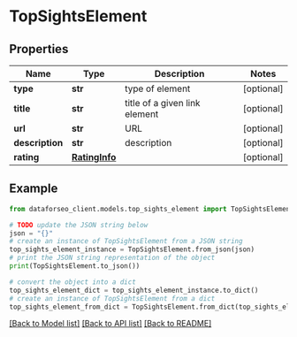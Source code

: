 # TopSightsElement


## Properties

Name | Type | Description | Notes
------------ | ------------- | ------------- | -------------
**type** | **str** | type of element | [optional] 
**title** | **str** | title of a given link element | [optional] 
**url** | **str** | URL | [optional] 
**description** | **str** | description | [optional] 
**rating** | [**RatingInfo**](RatingInfo.md) |  | [optional] 

## Example

```python
from dataforseo_client.models.top_sights_element import TopSightsElement

# TODO update the JSON string below
json = "{}"
# create an instance of TopSightsElement from a JSON string
top_sights_element_instance = TopSightsElement.from_json(json)
# print the JSON string representation of the object
print(TopSightsElement.to_json())

# convert the object into a dict
top_sights_element_dict = top_sights_element_instance.to_dict()
# create an instance of TopSightsElement from a dict
top_sights_element_from_dict = TopSightsElement.from_dict(top_sights_element_dict)
```
[[Back to Model list]](../README.md#documentation-for-models) [[Back to API list]](../README.md#documentation-for-api-endpoints) [[Back to README]](../README.md)


